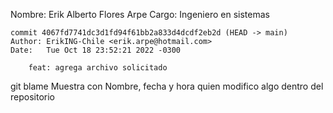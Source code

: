 Nombre: Erik Alberto Flores Arpe Cargo: Ingeniero en sistemas
```
commit 4067fd7741dc3d1fd94f61bb2a833d4dcdf2eb2d (HEAD -> main)
Author: ErikING-Chile <erik.arpe@hotmail.com>
Date:   Tue Oct 18 23:52:21 2022 -0300

    feat: agrega archivo solicitado
```

git blame
Muestra con Nombre, fecha y hora quien modifico algo dentro del repositorio
